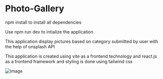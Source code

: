 # Photo-Gallery
npm install to install all dependencies

Use npm run dev to intialize the application

This application display pictures based on category submitted by user with the help of unsplash API 

This application is created using vite as a frontend technology and react.js as a frontend framework and styling is done using tailwind css

![image](https://github.com/Divy027/Photo-Gallery/assets/105413340/5c08ac9e-9eff-46bf-a80c-3ffa4fa7b668)

